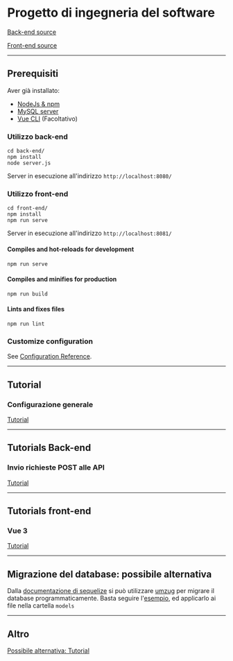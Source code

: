 # Progetto di ingegneria del software

[Back-end source](https://github.com/bezkoder/nodejs-express-mysql)

[Front-end source](https://github.com/bezkoder/vue-3-crud)

---

## Prerequisiti

Aver già installato:
- [NodeJs & npm](https://nodejs.org/en/download/)
- [MySQL server](https://dev.mysql.com/downloads/mysql/)
- [Vue CLI](https://cli.vuejs.org/guide/installation.html) (Facoltativo)


### Utilizzo back-end
```shell
cd back-end/  
npm install 
node server.js 
```
Server in esecuzione all'indirizzo `http://localhost:8080/` 

### Utilizzo front-end
```shell
cd front-end/
npm install 
npm run serve
```

Server in esecuzione all'indirizzo `http://localhost:8081/`


#### Compiles and hot-reloads for development
```
npm run serve
```

#### Compiles and minifies for production
```
npm run build
```

#### Lints and fixes files
```
npm run lint
```

### Customize configuration
See [Configuration Reference](https://cli.vuejs.org/config/).

---

## Tutorial

### Configurazione generale
[Tutorial](https://www.bezkoder.com/vue-js-node-js-express-mysql-crud-example/#Configure_MySQL_database_038_Sequelize)

---

## Tutorials Back-end

### Invio richieste POST alle API
[Tutorial](https://www.bezkoder.com/node-js-express-sequelize-mysql/)

---

## Tutorials front-end

### Vue 3
[Tutorial](https://www.bezkoder.com/vue-3-crud/)

---
## Migrazione del database: possibile alternativa
Dalla [documentazione di sequelize](https://sequelize.org/master/manual/migrations.html) si può utilizzare [umzug](https://github.com/sequelize/umzug/tree/v2.x) per migrare il database programmaticamente.
Basta seguire l'[esempio](https://github.com/sequelize/umzug/tree/v2.x#minimal-example), ed applicarlo ai file nella cartella `models`

---

## Altro

[Possibile alternativa: Tutorial](https://medium.com/bb-tutorials-and-thoughts/how-to-develop-and-build-vue-js-app-with-nodejs-bd86feec1a20)


